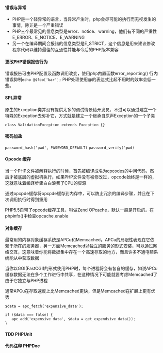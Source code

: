 #### 错误与异常
 * PHP是一个轻异常的语言，当异常产生时，php会尽可能的执行而无视发生的事情，除非是一个严重错误
 * PHP三个最常见的信息类型是error、notice、warning，他们有不同的严重性E_ERROR、E_NOTICE、E_WARNING
 * 另一个在编译期间会报错的信息类型是E_STRICT，这个信息是用来建议修改程序代码以维持最佳的互通性并能与今后的PHP版本兼容
 
 #### 更改PHP错误报告行为
 错误报告可由PHP配置及函数调用改变，使用php内置函数error_reporting()
 行内错误抑制`echo @$foo['bar'];`
 PHP处理使用@的表达式比起不用时的效率会低一些。
 
 #### SPL异常
 
 原生的Exception类并没有提供太多的调试情景给开发员，不过可以通过建立一个特殊的Exception去弥补它，方式就是建立一个继承自原声Exception的一个子类
 
 ```
 class ValidationException extends Exception {}
 ```
 
 #### 密码加盐
 `password_hash('pwd', PASSWORD_DEFAULT)`
 `password_verify('pwd)`
 
 #### Opcode 缓存
 
 当一个PHP文件被解释执行的时候，首先被编译成名为cpcodes的中间代码，然后才被底层的虚拟机执行，如果PHP文件没有被修改过，opcode始终是一样的，这就意味着编译步骤白白浪费了CPU的资源
 
 通过opcpde缓存将opcpde缓存到内存中，可以防止冗余的编译步骤，并且在下次调用执行时得到重用
 
 PHP5.5自带了opcode缓存工具，叫做Zend OPcache，默认一般是开启的。在phpinfo()中检查opcache.enable
 
 #### 对象缓存
 
 最常用的内存对象缓存系统是APCu和Memcached，APCu的局限性表现在它依赖于所在的服务器，另一方面Memcached以独立的服务的形式安装，可以通过网络交互，这意味着你能将数据集中存在一个高速存取的地方，而且许多不通电额系统能从中获取数据
 
 当你以GGI(FastCGI)的形式使用PHP时，每个进程将会有各自的缓存，如说APCu缓存数据无法在多个工作进行中共享，在这种情况下可能就要考虑Memcached了由于它独立与PHP进程
 
 通常APCu在存取速度上比Memcached更快，但是Memcached在扩展上更有优势
 ```
 $data = apc_fetch('expensive_data');
 
 if ($data === false) {
    apc_add('expensive_data', $data = get_expendsive_data());
 }
 ```
 
 #### TDD PHPUnit
 #### 代码注释 PHPDoc
 
 